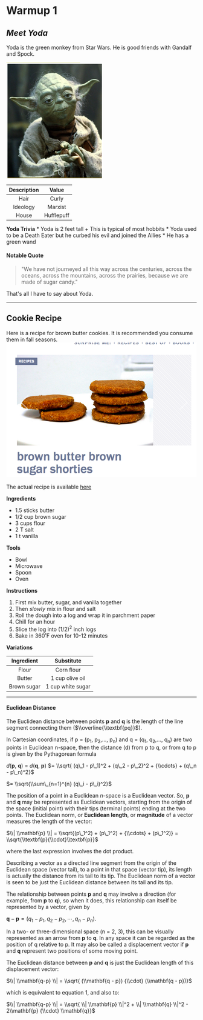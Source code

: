 Warmup 1
================

*Meet Yoda*
-----------

Yoda is the green monkey from Star Wars. He is good friends with Gandalf and Spock.

![Yoda at his 5th birthday party](yoda.png)

| Description |    Value   |
|:-----------:|:----------:|
|     Hair    |    Curly   |
|   Ideology  |   Marxist  |
|    House    | Hufflepuff |

**Yoda Trivia** \* Yoda is 2 feet tall + This is typical of most hobbits \* Yoda used to be a Death Eater but he curbed his evil and joined the Allies \* He has a green wand

#### Notable Quote

> "We have not journeyed all this way across the centuries, across the oceans, across the mountains, across the prairies, because we are made of sugar candy."

That's all I have to say about Yoda.

------------------------------------------------------------------------

Cookie Recipe
-------------

Here is a recipe for brown butter cookies. It is recommended you consume them in fall seasons. ![They look like this](cookie.png)

The actual recipe is available [here](https://smittenkitchen.com/2008/12/brown-butter-brown-sugar-shorties/)

**Ingredients**

-   1.5 sticks butter
-   1/2 cup brown sugar
-   3 cups flour
-   2 T salt
-   1 t vanilla

**Tools**

-   Bowl
-   Microwave
-   Spoon
-   Oven

**Instructions**

1.  First mix butter, sugar, and vanilla together
2.  Then *slowly* mix in flour and salt
3.  Roll the dough into a log and wrap it in parchment paper
4.  Chill for an hour
5.  Slice the log into (1/2)<sup>2</sup> inch logs
6.  Bake in 360˚F oven for 10-12 minutes

**Variations**

|  Ingredient |     Substitute    |
|:-----------:|:-----------------:|
|    Flour    |     Corn flour    |
|    Butter   |  1 cup olive oil  |
| Brown sugar | 1 cup white sugar |

------------------------------------------------------------------------

#### Euclidean Distance

The Euclidean distance between points **p** and **q** is the length of the line segment connecting them ($\\overline{\\textbf{pq}}$).

In Cartesian coordinates, if p = (p<sub>1</sub>, p<sub>2</sub>,..., p<sub>n</sub>) and q = (q<sub>1</sub>, q<sub>2</sub>,..., q<sub>n</sub>) are two points in Euclidean n-space, then the distance (d) from p to q, or from q to p is given by the Pythagorean formula

*d*(**p**, **q**) = *d*(**q**, **p**) $= \\sqrt{ (q\_1 - p\_1)^2 + (q\_2 - p\_2)^2 + {\\cdots} + (q\_n - p\_n)^2}$

$= \\sqrt{\\sum\_{n=1}^{n} (q\_i - p\_i)^2}$

The position of a point in a Euclidean *n*-space is a Euclidean vector. So, **p** and **q** may be represented as Euclidean vectors, starting from the origin of the space (initial point) with their tips (terminal points) ending at the two points. The Euclidean norm, or **Euclidean length**, or **magnitude** of a vector measures the length of the vector:

$\\| \\mathbf{p} \\| = \\sqrt{(p\_1^2) + (p\_1^2) + {\\cdots} + (p\_1^2)} = \\sqrt{\\textbf{p}{\\cdot}\\textbf{p}}$

where the last expression involves the dot product.

Describing a vector as a directed line segment from the origin of the Euclidean space (vector tail), to a point in that space (vector tip), its length is actually the distance from its tail to its tip. The Euclidean norm of a vector is seen to be just the Euclidean distance between its tail and its tip.

The relationship between points **p** and **q** may involve a direction (for example, from **p** to **q**), so when it does, this relationship can itself be represented by a vector, given by

**q** **−** **p** = (*q*<sub>1</sub> − *p*<sub>1</sub>, *q*<sub>2</sub> − *p*<sub>2</sub>, ⋯, *q*<sub>*n*</sub> − *p*<sub>*n*</sub>).

In a two- or three-dimensional space (n = 2, 3), this can be visually represented as an arrow from **p** to **q**. In any space it can be regarded as the position of q relative to p. It may also be called a displacement vector if **p** and **q** represent two positions of some moving point.

The Euclidean distance between **p** and **q** is just the Euclidean length of this displacement vector:

$\\| \\mathbf{q-p} \\| = \\sqrt{ (\\mathbf{q - p}) {\\cdot} (\\mathbf{q - p})}$

which is equivalent to equation 1, and also to:

$\\| \\mathbf{q-p} \\| = \\sqrt{ \\| \\mathbf{p} \\|^2 + \\| \\mathbf{q} \\|^2 - 2\\mathbf{p} {\\cdot} \\mathbf{q}}$
